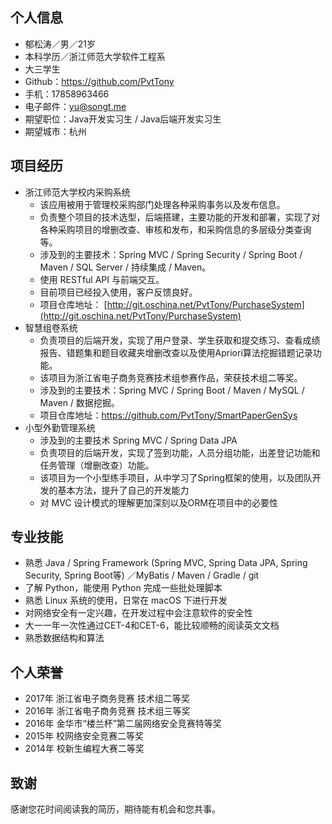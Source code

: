 ## 个人信息

- 郁松涛／男／21岁
- 本科学历／浙江师范大学软件工程系
- 大三学生
- Github：https://github.com/PvtTony
- 手机：17858963466
- 电子邮件：yu@songt.me
- 期望职位：Java开发实习生 / Java后端开发实习生
- 期望城市：杭州


## 项目经历

- 浙江师范大学校内采购系统
  - 该应用被用于管理校采购部门处理各种采购事务以及发布信息。
  - 负责整个项目的技术选型，后端搭建，主要功能的开发和部署，实现了对各种采购项目的增删改查、审核和发布，和采购信息的多层级分类查询等。
  - 涉及到的主要技术：Spring MVC / Spring Security / Spring Boot / Maven / SQL Server / 持续集成 / Maven。
  - 使用 RESTful API 与前端交互。
  - 目前项目已经投入使用，客户反馈良好。
  - 项目仓库地址：
    [http://git.oschina.net/PvtTony/PurchaseSystem](http://git.oschina.net/PvtTony/PurchaseSystem)
- 智慧组卷系统
  - 负责项目的后端开发，实现了用户登录、学生获取和提交练习、查看成绩报告、错题集和题目收藏夹增删改查以及使用Apriori算法挖掘错题记录功能。
  - 该项目为浙江省电子商务竞赛技术组参赛作品，荣获技术组二等奖。
  - 涉及到的主要技术：Spring MVC /  Spring Boot / Maven / MySQL /  Maven / 数据挖掘。
  - 项目仓库地址：https://github.com/PvtTony/SmartPaperGenSys
- 小型外勤管理系统
  - 涉及到的主要技术 Spring MVC / Spring Data JPA 
  - 负责项目的后端开发，实现了签到功能，人员分组功能，出差登记功能和任务管理（增删改查）功能。
  - 该项目为一个小型练手项目，从中学习了Spring框架的使用，以及团队开发的基本方法，提升了自己的开发能力
  - 对 MVC 设计模式的理解更加深刻以及ORM在项目中的必要性

## 专业技能

- 熟悉 Java / Spring Framework (Spring MVC, Spring Data JPA, Spring Security, Spring Boot等) ／MyBatis / Maven / Gradle / git
- 了解 Python，能使用 Python 完成一些批处理脚本
- 熟悉 Linux 系统的使用，日常在 macOS 下进行开发
- 对网络安全有一定兴趣，在开发过程中会注意软件的安全性
- 大一一年一次性通过CET-4和CET-6，能比较顺畅的阅读英文文档
- 熟悉数据结构和算法

## 个人荣誉

- 2017年 浙江省电子商务竞赛 技术组二等奖
- 2016年 浙江省电子商务竞赛 技术组三等奖
- 2016年 金华市“楼兰杯”第二届网络安全竞赛特等奖
- 2015年 校网络安全竞赛二等奖
- 2014年 校新生编程大赛二等奖

## 致谢

感谢您花时间阅读我的简历，期待能有机会和您共事。